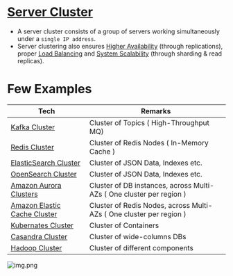 # [Server Cluster](https://www.racksolutions.com/news/blog/server-cluster-how-it-works/)
- A server cluster consists of a group of servers working simultaneously under a `single IP address`.
- Server clustering also ensures [Higher Availability](HighAvailability.md) (through replications), proper [Load Balancing](LoadBalancer.md) and [System Scalability](Scalability.md) (through sharding & read replicas).

# Few Examples

| Tech                                                                                                  | Remarks                                                              |
|-------------------------------------------------------------------------------------------------------|----------------------------------------------------------------------|
| [Kafka Cluster](../4_MessageBrokers/Kafka.md)                                                         | Cluster of Topics ( High-Throughput MQ)                              |                     
| [Redis Cluster](../3_DatabaseComponents/In-Memory-Cache/Redis/RedisCluster.md)                        | Cluster of Redis Nodes ( In-Memory Cache )                           |
| [ElasticSearch Cluster](../3_DatabaseComponents/Search-Engines/ElasticSearch/ElasticSearchCluster.md) | Cluster of JSON Data, Indexes etc.                                   |
| [OpenSearch Cluster](../../2_AWSComponents/6_DatabaseServices/AmazonOpenSearch.md)                    | Cluster of JSON Data, Indexes etc.                                   |
| [Amazon Aurora Clusters](../../2_AWSComponents/6_DatabaseServices/AmazonRDSAurora/Readme.md)             | Cluster of DB instances, across Multi-AZs ( One cluster per region ) |
| [Amazon Elastic Cache Cluster](../../2_AWSComponents/6_DatabaseServices/AmazonElasticCache.md)        | Cluster of Redis Nodes, across Multi-AZs ( One cluster per region )  |
| [Kubernates Cluster](../6_DevOps/Kubernates.md)                                                       | Cluster of Containers                                                |
| [Casandra Cluster](../3_DatabaseComponents/NoSQL-Databases/ApacheCasandra.md)                         | Cluster of wide-columns DBs                                          |
| [Hadoop Cluster](../5_BigDataComponents/ApacheHadoop)                                                 | Cluster of different components                                      |


![img.png](assests/server_cluster_img.png)